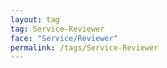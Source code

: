 ```yaml
---
layout: tag
tag: Service-Reviewer
face: "Service/Reviewer"
permalink: /tags/Service-Reviewer
---
```

